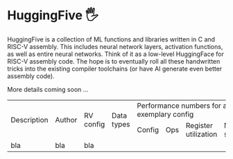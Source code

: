 # HuggingFive :raised_hand_with_fingers_splayed:
HuggingFive is a collection of ML functions and libraries written in C and RISC-V assembly. This includes neural network layers, activation functions, as well as entire neural networks. Think of it as a low-level HuggingFace for RISC-V assembly code.  The hope is to eventually roll all these handwritten tricks into the existing compiler toolchains (or have AI generate even better assembly code). 

More details coming soon ...

<table>
  <tr>
    <td rowspan="2">Description</td>
    <td rowspan="2">Author</td>
    <td rowspan="2">RV config</td>
    <td rowspan="2">Data types</td>
    <td colspan="4">Performance numbers for an exemplary config</td>
    <td rowspan="2">Notes</td>
  </tr>
  <tr>
    <td>Config</td>
    <td>Ops</td>
    <td>Register utilization</td>
    <td>Memory size (B)</td>   
  </tr>
  <tr>
    <td>bla</td>
    <td>bla</td>
    <td>bla</td>
    <td></td>
    <td></td>
    <td></td>
    <td></td>
    <td></td>
    <td></td>
  </tr>
  
</table>
<!--- Note: use HTML for the table above because markdown doesn't support cell-merging --->
